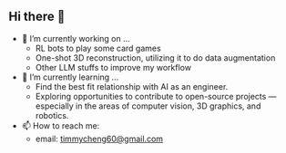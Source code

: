## Hi there 👋

- 🔭 I’m currently working on ...
  * RL bots to play some card games
  * One-shot 3D reconstruction, utilizing it to do data augmentation
  * Other LLM stuffs to improve my workflow
- 🌱 I’m currently learning ...
  * Find the best fit relationship with AI as an engineer.
  * Exploring opportunities to contribute to open-source projects — especially in the areas of computer vision, 3D graphics, and robotics.
- 📫 How to reach me:
  * email: timmycheng60@gmail.com


